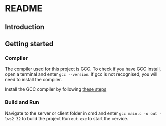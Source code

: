 # README

## Introduction

## Getting started

### Compiler
The compiler used for this project is GCC. To check if you have GCC install, open a terminal and enter `gcc --version`. If gcc is not recognised, you will need to install the compiler.

Install the GCC compiler by following [these steps](https://www.freecodecamp.org/news/how-to-install-c-and-cpp-compiler-on-windows/)

### Build and Run

Navigate to the server or client folder in cmd and enter `gcc main.c -o out -lws2_32` to build the project
Run `out.exe` to start the cervice.